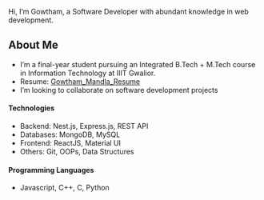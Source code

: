 Hi, I’m Gowtham, a Software Developer with abundant knowledge in web development.

## About Me
- I’m a final-year student pursuing an Integrated B.Tech + M.Tech course in Information Technology at IIIT Gwalior.
- Resume: [Gowtham_Mandla_Resume](https://drive.google.com/file/d/14DvLE8A8GyhPyBMDRhpuLWsFh7IJoH6z/view?usp=sharing)
- I’m looking to collaborate on software development projects
  
#### Technologies
- Backend: Nest.js, Express.js, REST API
- Databases: MongoDB, MySQL
- Frontend: ReactJS, Material UI
- Others: Git, OOPs, Data Structures

#### Programming Languages
- Javascript, C++, C, Python


<!---
MandlaGowtham/MandlaGowtham is a ✨ special ✨ repository because its `README.md` (this file) appears on your GitHub profile.
You can click the Preview link to take a look at your changes.
--->
